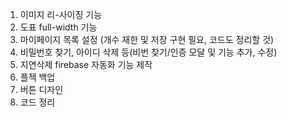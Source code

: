 1. 이미지 리-사이징 기능
2. 도표 full-width 기능
3. 마이페이지 목록 설정 (개수 재한 및 저장 구현 필요, 코드도 정리할 것)
4. 비밀번호 찾기, 아이디 삭제 등(비번 찾기/인증 모달 및 기능 추가, 수정)
5. 지연삭제 firebase 자동화 기능 제작
6. 플젝 백업
7. 버튼 디자인
8. 코드 정리